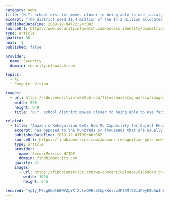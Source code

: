 ```yaml
---
category: news
title: "N.Y. school district moves closer to being able to use facial, object recognition system"
excerpt: "The district used $1.4 million of the $4.2 million allocated to it through New York’s Smart Schools Bond Act to acquire and install one of the first facial and object recognition security systems in an American school. The system relies on the Aegis ..."
publishedDateTime: 2019-12-04T22:24:00Z
sourceUrl: https://www.securityinfowatch.com/access-identity/biometrics/facial-recognition-solutions/news/21116958/lockport-schools-reviewing-state-privacy-requests
type: article
quality: 30
heat: -1
published: false

provider:
  name: Security
  domain: securityinfowatch.com

topics:
  - AI
  - Computer Vision

images:
  - url: https://cdn.securityinfowatch.com/files/base/cygnus/siw/image/2019/12/960w/bigstock_Facial_Recognition_Security_Sy_295494367__1_.5de830efa7f53.jpg
    width: 960
    height: 640
    title: "N.Y. school district moves closer to being able to use facial, object recognition system"

related:
  - title: "Amazon’s Rekognition Gets New ML Capability for Object Recognition"
    excerpt: "as opposed to the hundreds or thousands that are usually required for object recognition.” Amazon has announced a new machine learning capability for object recognition through its Rekognition platform. Called “Amazon Rekognition Custom Labels”, the ..."
    publishedDateTime: 2019-12-03T00:00:00Z
    sourceUrl: https://findbiometrics.com/amazons-rekognition-gets-new-ml-capability-for-object-recognition-612031/
    type: article
    provider:
      name: SecuriMetrics HIIDE
      domain: findbiometrics.com
    quality: 41
    images:
      - url: https://findbiometrics.com/wp-content/uploads/61769640_thumbnail-3-e1457541721182-1024x645.jpg
        width: 1024
        height: 645

secured: "vpIyjM7cgGNpl6BWVZpYKfZclxOVHc5IkpkKelzoJMtKMt9Zi3PeyKEUhWJh8EACzWnhLdQABf5OPCe7kA5eNLxZE3ncKV5yswXJsEec9e0HknxP334/j9Q6SKvSUJU0gm+Wy/dq9Kl2aa7ife7/PP5HjvsL5d1q4PLA/SabeXkqdqfgHphzCOj/Jx4FYDDzCGjM8//eYK7gcIYBhE/4/puuSIhhE7uJCtzaJ0y7i7o8N5Tgc37Ofw7cQ8RrrG9AmWqwKdFygvy8+4d4mm2shg==;9EaTNfQ0tUJ2vlFn3Vvd9g=="
---
```


